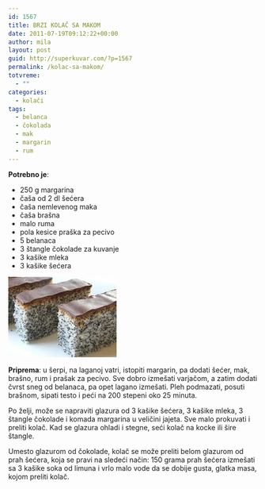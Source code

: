 ```yaml
---
id: 1567
title: BRZI KOLAČ SA MAKOM
date: 2011-07-19T09:12:22+00:00
author: mila
layout: post
guid: http://superkuvar.com/?p=1567
permalink: /kolac-sa-makom/
totvreme:
  - ""
categories:
  - kolači
tags:
  - belanca
  - čokolada
  - mak
  - margarin
  - rum
---
```

**Potrebno je**:

  * 250 g margarina
  * čaša od 2 dl šećera
  * čaša nemlevenog maka
  * čaša brašna
  * malo ruma
  * pola kesice praška za pecivo
  * 5 belanaca
  * 3 štangle čokolade za kuvanje
  * 3 kašike mleka
  * 3 kašike šećera

<img class="alignnone size-full wp-image-1568" title="kolacsmakom" src="/wp-content/uploads/2011/07/kolacsmakom-e1311066255829.jpg" alt="" width="219" height="162" /> 

**Priprema**: u šerpi, na laganoj vatri, istopiti margarin, pa dodati šećer, mak, brašno, rum i prašak za pecivo. Sve dobro izmešati varjačom, a zatim dodati čvrst sneg od belanaca, pa opet lagano izmešati. Pleh podmazati, posuti brašnom, sipati testo i peći na 200 stepeni oko 25 minuta.

Po želji, može se napraviti glazura od 3 kašike šećera, 3 kašike mleka, 3 štangle čokolade i komada margarina u veličini jajeta. Sve malo prokuvati i preliti kolač. Kad se glazura ohladi i stegne, seći kolač na kocke ili šire štangle.

Umesto glazurom od čokolade, kolač se može preliti belom glazurom od prah šećera, koja se pravi na sledeći način: 150 grama prah šećera izmešati sa 3 kašike soka od limuna i vrlo malo vode da se dobije gusta, glatka masa, kojom preliti kolač.